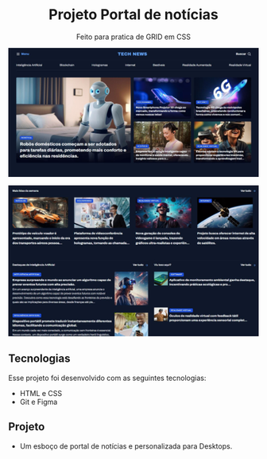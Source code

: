 <h1 align="center">Projeto Portal de notícias</h1>

<p align="center">Feito para pratica de GRID em CSS</p>

<p align="center">

<img src="./PrinS1.jpg" alt="Print projeto em execução">

</p>
<p align="center">

<img src="./PrinS2.jpg" alt="Print projeto em execução">

</p>

## Tecnologias

Esse projeto foi desenvolvido com as seguintes tecnologias:

- HTML e CSS 
- Git e Figma

## Projeto 

- Um esboço de portal de notícias e personalizada para Desktops.